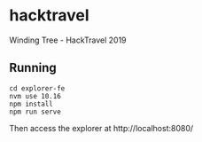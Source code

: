 # hacktravel
Winding Tree - HackTravel 2019

## Running 

```
cd explorer-fe
nvm use 10.16
npm install
npm run serve
```

Then access the explorer at http://localhost:8080/

